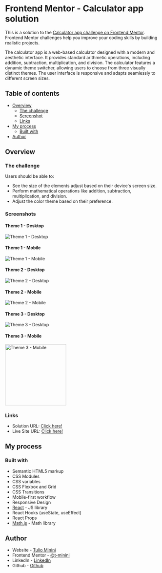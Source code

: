 # Frontend Mentor - Calculator app solution

This is a solution to the [Calculator app challenge on Frontend Mentor](https://www.frontendmentor.io/challenges/calculator-app-9lteq5N29). Frontend Mentor challenges help you improve your coding skills by building realistic projects. 

The calculator app is a web-based calculator designed with a modern and aesthetic interface. It provides standard arithmetic operations, including addition, subtraction, multiplication, and division. The calculator features a dynamic theme switcher, allowing users to choose from three visually distinct themes. The user interface is responsive and adapts seamlessly to different screen sizes.

## Table of contents

- [Overview](#overview)
  - [The challenge](#the-challenge)
  - [Screenshot](#screenshot)
  - [Links](#links)
- [My process](#my-process)
  - [Built with](#built-with)
- [Author](#author)

## Overview

### The challenge

Users should be able to:

- See the size of the elements adjust based on their device's screen size.
- Perform mathematical operations like addition, subtraction, multiplication, and division.
- Adjust the color theme based on their preference.

### Screenshots
#### Theme 1 - Desktop
![Theme 1 - Desktop](./src/assets/screenshots/screenshot-theme1-desktop.jpg)
#### Theme 1 - Mobile
![Theme 1 - Mobile](./src/assets/screenshots/screenshot-theme1-mobile.png)

#### Theme 2 - Desktop
![Theme 2 - Desktop](./src/assets/screenshots/screenshot-theme2-desktop.jpg)
#### Theme 2 - Mobile
![Theme 2 - Mobile](./src/assets/screenshots/screenshot-theme2-mobile.png)

#### Theme 3 - Desktop
![Theme 3 - Desktop](./src/assets/screenshots/screenshot-theme3-desktop.jpg)
#### Theme 3 - Mobile
<img src="./src/assets/screenshots/screenshot-theme3-mobile.png" alt="Theme 3 - Mobile" width="200">

### Links

- Solution URL: [Click here!](https://your-solution-url.com)
- Live Site URL: [Click here!](https://your-live-site-url.com)

## My process

### Built with

- Semantic HTML5 markup
- CSS Modules
- CSS variables
- CSS Flexbox and Grid
- CSS Transitions
- Mobile-first workflow
- Responsive Design
- [React](https://reactjs.org/) - JS library
- React Hooks (useState, useEffect)
- React Props
- [Math.js](https://www.npmjs.com/package/mathjs) - Math library

## Author

- Website - [Tulio Minini](https://tuliominini.com/)
- Frontend Mentor - [@t-minini](https://www.frontendmentor.io/profile/t-minini)
- LinkedIn - [LinkedIn](https://www.linkedin.com/in/tulio-minini/)
- Github - [Github](https://github.com/t-minini)
